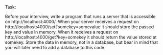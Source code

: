 Task:

Before your interview, write a program that runs a server that is accessible on http://localhost:4000/. When your server receives a request on http://localhost:4000/set?somekey=somevalue it should store the passed key and value in memory. When it receives a request on http://localhost:4000/get?key=somekey it should return the value stored at somekey. Store the data in memory, not in a database, but bear in mind that you will later need to add a database to this code.
